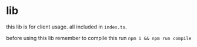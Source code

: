 # lib

this lib is for client usage. all included in `index.ts`.

before using this lib remember to compile this run `npm i && npm run compile`